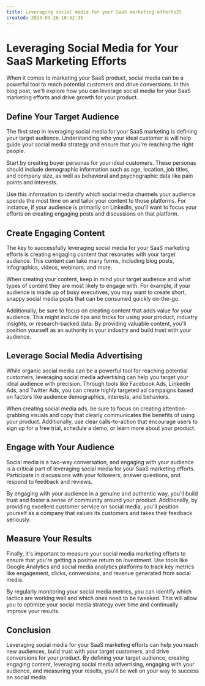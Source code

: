 ```yaml
---
title: Leveraging social media for your SaaS marketing efforts25
created: 2023-03-26-10:52:35
---
```


# Leveraging Social Media for Your SaaS Marketing Efforts

When it comes to marketing your SaaS product, social media can be a powerful tool to reach potential customers and drive conversions. In this blog post, we'll explore how you can leverage social media for your SaaS marketing efforts and drive growth for your product.

## Define Your Target Audience

The first step in leveraging social media for your SaaS marketing is defining your target audience. Understanding who your ideal customer is will help guide your social media strategy and ensure that you're reaching the right people.

Start by creating buyer personas for your ideal customers. These personas should include demographic information such as age, location, job titles, and company size, as well as behavioral and psychographic data like pain points and interests.

Use this information to identify which social media channels your audience spends the most time on and tailor your content to those platforms. For instance, if your audience is primarily on LinkedIn, you'll want to focus your efforts on creating engaging posts and discussions on that platform.

## Create Engaging Content

The key to successfully leveraging social media for your SaaS marketing efforts is creating engaging content that resonates with your target audience. This content can take many forms, including blog posts, infographics, videos, webinars, and more.

When creating your content, keep in mind your target audience and what types of content they are most likely to engage with. For example, if your audience is made up of busy executives, you may want to create short, snappy social media posts that can be consumed quickly on-the-go.

Additionally, be sure to focus on creating content that adds value for your audience. This might include tips and tricks for using your product, industry insights, or research-backed data. By providing valuable content, you'll position yourself as an authority in your industry and build trust with your audience.

## Leverage Social Media Advertising

While organic social media can be a powerful tool for reaching potential customers, leveraging social media advertising can help you target your ideal audience with precision. Through tools like Facebook Ads, LinkedIn Ads, and Twitter Ads, you can create highly targeted ad campaigns based on factors like audience demographics, interests, and behaviors.

When creating social media ads, be sure to focus on creating attention-grabbing visuals and copy that clearly communicates the benefits of using your product. Additionally, use clear calls-to-action that encourage users to sign up for a free trial, schedule a demo, or learn more about your product.

## Engage with Your Audience

Social media is a two-way conversation, and engaging with your audience is a critical part of leveraging social media for your SaaS marketing efforts. Participate in discussions with your followers, answer questions, and respond to feedback and reviews.

By engaging with your audience in a genuine and authentic way, you'll build trust and foster a sense of community around your product. Additionally, by providing excellent customer service on social media, you'll position yourself as a company that values its customers and takes their feedback seriously.

## Measure Your Results

Finally, it's important to measure your social media marketing efforts to ensure that you're getting a positive return on investment. Use tools like Google Analytics and social media analytics platforms to track key metrics like engagement, clicks, conversions, and revenue generated from social media.

By regularly monitoring your social media metrics, you can identify which tactics are working well and which ones need to be tweaked. This will allow you to optimize your social media strategy over time and continually improve your results.

## Conclusion

Leveraging social media for your SaaS marketing efforts can help you reach new audiences, build trust with your target customers, and drive conversions for your product. By defining your target audience, creating engaging content, leveraging social media advertising, engaging with your audience, and measuring your results, you'll be well on your way to success on social media.
